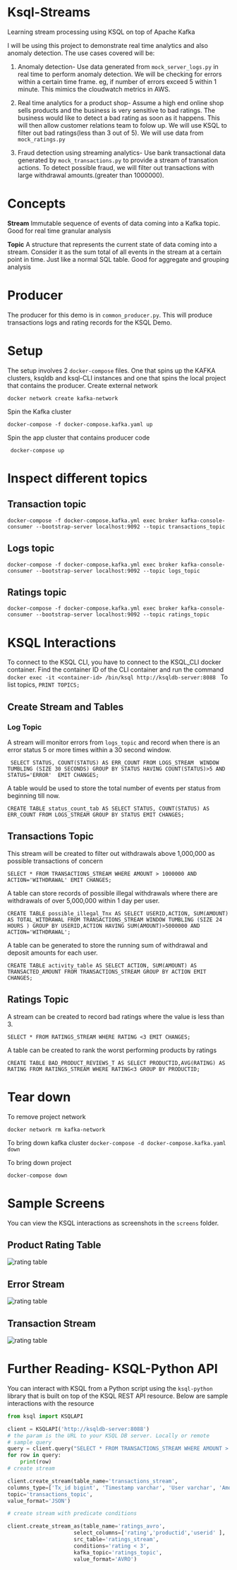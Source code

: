 # Ksql-Streams
Learning stream processing using KSQL on top of Apache Kafka

I will be using this project to demonstrate real time analytics and also anomaly detection.
The use cases covered will be:

1. Anomaly detection- Use data generated from `mock_server_logs.py` in real time to perform anomaly detection. We will be checking for errors within a certain time frame. eg, if number of errors exceed 5 within 1 minute. This mimics the cloudwatch metrics in AWS.

2. Real time analytics for a product shop- Assume a high end online shop sells products and the business is very sensitive to bad ratings. The business would like to detect a bad rating as soon as it happens. This will then allow customer relations team to folow up. We will use KSQL to filter out bad ratings(less than 3 out of 5). We will use data from `mock_ratings.py`

3. Fraud detection using streaming analytics- Use bank transactional data generated by `mock_transactions.py` to provide a stream of transation actions. To detect possible fraud, we will filter out transactions with large withdrawal amounts.(greater than 1000000).

# Concepts
**Stream** Immutable sequence of events of data coming into a Kafka topic. Good for real time granular analysis

**Topic** A structure that represents the current state of data coming into a stream. 
Consider it as the sum total of all events in the stream at a certain point in time. Just like a normal SQL table. Good for aggregate and grouping analysis

# Producer
The producer for this demo is in `common_producer.py`. This will produce transactions logs and rating records for the KSQL Demo.

# Setup
The setup involves 2 `docker-compose` files. One that spins up the KAFKA clusters, ksqldb and ksql-CLI instances and one that spins the local project that contains the producer.
Create external network
```
docker network create kafka-network
```
Spin the Kafka cluster
``` 
docker-compose -f docker-compose.kafka.yaml up
```

Spin the app cluster that contains producer code

```
 docker-compose up
```

# Inspect different topics

## Transaction topic

```
docker-compose -f docker-compose.kafka.yml exec broker kafka-console-consumer --bootstrap-server localhost:9092 --topic transactions_topic
```

## Logs topic

```
docker-compose -f docker-compose.kafka.yml exec broker kafka-console-consumer --bootstrap-server localhost:9092 --topic logs_topic
```

## Ratings topic

```
docker-compose -f docker-compose.kafka.yml exec broker kafka-console-consumer --bootstrap-server localhost:9092 --topic ratings_topic
```

# KSQL Interactions

To connect to the KSQL CLI, you have to connect to the KSQL_CLI docker container. Find the container ID of the CLI container and run the command `docker exec -it <container-id> /bin/ksql http://ksqldb-server:8088
`
To list topics, `PRINT TOPICS;`
## Create Stream and Tables
### Log Topic
A stream will monitor errors from  `logs_topic` and record when there is an error status 5 or more times within a 30 second window.
```
 SELECT STATUS, COUNT(STATUS) AS ERR_COUNT FROM LOGS_STREAM  WINDOW TUMBLING (SIZE 30 SECONDS) GROUP BY STATUS HAVING COUNT(STATUS)>5 AND STATUS='ERROR'  EMIT CHANGES;
```


A table would be used to store the total number of events per status from beginning till now.
```
CREATE TABLE status_count_tab AS SELECT STATUS, COUNT(STATUS) AS ERR_COUNT FROM LOGS_STREAM GROUP BY STATUS EMIT CHANGES;
```

## Transactions Topic

This stream will be created to filter out withdrawals above 1,000,000 as possible transactions of concern
```
SELECT * FROM TRANSACTIONS_STREAM WHERE AMOUNT > 1000000 AND ACTION='WITHDRAWAL' EMIT CHANGES;
```

A table can store records of possible illegal withdrawals where there are withdrawals of over 5,000,000 within 1 day per user.
```
CREATE TABLE possible_illegal_Tnx AS SELECT USERID,ACTION, SUM(AMOUNT) AS TOTAL_WITDRAWAL FROM TRANSACTIONS_STREAM WINDOW TUMBLING (SIZE 24 HOURS ) GROUP BY USERID,ACTION HAVING SUM(AMOUNT)>5000000 AND ACTION='WITHDRAWAL';
```


A table can be generated to store the running sum of withdrawal and deposit amounts for each user.

```
CREATE TABLE activity_table AS SELECT ACTION, SUM(AMOUNT) AS TRANSACTED_AMOUNT FROM TRANSACTIONS_STREAM GROUP BY ACTION EMIT CHANGES;
```

## Ratings Topic

A stream can be created to record bad ratings where the value is less than 3.
```
SELECT * FROM RATINGS_STREAM WHERE RATING <3 EMIT CHANGES;
```


A table can be created to rank the worst performing products by ratings
```
CREATE TABLE BAD_PRODUCT_REVIEWS_T AS SELECT PRODUCTID,AVG(RATING) AS RATING FROM RATINGS_STREAM WHERE RATING<3 GROUP BY PRODUCTID;
```

# Tear down

To remove project network

`docker network rm kafka-network` 

To bring down kafka cluster `docker-compose -d docker-compose.kafka.yaml down`

To bring down project 

`docker-compose down` 

# Sample Screens

You can view the KSQL interactions as screenshots in the `screens` folder.
## Product Rating Table
![rating table](screens/rating.png)

## Error Stream
![rating table](screens/err.png)

## Transaction Stream
![rating table](screens/tx.png)

# Further Reading- KSQL-Python API
You can interact with KSQL from a Python script using the `ksql-python` library that is built on top of the KSQL REST API resource. Below are sample interactions with the resource
```python
from ksql import KSQLAPI

client = KSQLAPI('http://ksqldb-server:8088')
# the param is the URL to your KSQL DB server. Locally or remote
# sample query
query = client.query("SELECT * FROM TRANSACTIONS_STREAM WHERE AMOUNT > 1000000 AND ACTION='WITHDRAWAL' ")
for row in query:
    print(row)
# create stream

client.create_stream(table_name='transactions_stream',
columns_type=['Tx_id bigint', 'Timestamp varchar', 'User varchar', 'Amount double', 'Action Varchar'],
topic='transactions_topic',
value_format='JSON')

# create stream with predicate conditions

client.create_stream_as(table_name='ratings_avro',
                     select_columns=['rating','productid','userid' ],
                     src_table='ratings_stream',
                     conditions='rating < 3',
                     kafka_topic='ratings_topic',
                     value_format='AVRO')
```